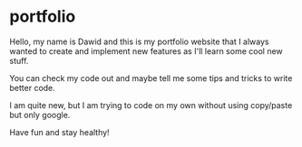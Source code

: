 # portfolio
 Hello, my name is Dawid and this is my portfolio website that I always wanted to create and implement new features as I'll learn some cool new stuff.

 You can check my code out and maybe tell me some tips and tricks to write better code.

 I am quite new, but I am trying to code on my own without using copy/paste but only google.

 Have fun and stay healthy!
